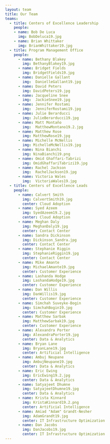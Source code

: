 ```yaml
---
layout: team
title: Our Team
teams:
  - title: Centers of Excellence Leadership
    people:
    - name: Bob De Luca
      img: BobDeluca19.jpg 
    - name: Brian Whittaker
      img: BrianWhittaker19.jpg 
  - title: Program Management Office
    people:
      - name: Bethany Blakey
        img: BethanyBlakey19.jpg
      - name: Bridget Fields
        img: BridgetFields19.jpg
      - name: Danielle Gallant
        img:  DanielleGallant19.jpg
      - name: David Peters
        img: DavidPeters19.jpg
      - name: Jacqueline Snee
        img:  JackieSnee19.jpg
      - name: Jennifer Rostami
        img:  JenniferRostami19.jpg
      - name: Julie Berarducci
        img: JulieBerarducci19.jpg
      - name: Matt Montaño
        img:  MatthewMontano19.2.jpg
      - name: Matthew Rose
        img: MatthewRose19.jpg
      - name: Michelle McNellis
        img: MichelleMcNellis19.jpg
      - name: Nina Bianchi
        img: NinaBianchi19.png
      - name: Omid Ghaffari-Tabrizi
        img: OmidGhaffariTabrizi19.jpg
      - name: Rachel Jackson
        img:  RachelJackson19.jpg
      - name: Victoria Wales
        img:  VictoriaWales19.jpg
  - title: Centers of Excellence Leads
    people:
      - name: Calvert Smith
        img: CalvertSmith19.jpg
        center: Cloud Adoption
      - name: Syed Azeem
        img: SyedAzeem19.2.jpg
        center: Cloud Adoption
      - name: Meghan Daly
        img: MeghanDaly19.jpg
        center: Contact Center
      - name: Sandra Dickinson
        img: Dickinson_Sandra.jpg
        center: Contact Center
      - name: Stephanie Riggin
        img: StephanieRiggin19.jpg
        center: Contact Center
      - name: Mike Amante
        img: MichaelAmante19.jpg
        center: Customer Experience
      - name: Lashanda Hodge
        img: LashandaHodge19.jpg
        center: Customer Experience
      - name: Dan Willis
        img: DanWillis19.jpg
        center: Customer Experience
      - name: Simchah Suveyke-Bogin
        img: SimchahBogin19.jpg
        center: Customer Experience
      - name: Matthew Sarbak
        img: MatthewSarbak19.jpg
        center: Customer Experience
      - name: Alexandra Porter
        img: AlexandraPorter19.jpg 
        center: Data & Analytics
      - name: Bryan Lane
        img: BryanLane19.jpg 
        center: Artificial Intelligence
      - name: Ambuj Neupane
        img: AmbujNeupane19.jpg
        center: Data & Analytics
      - name: Eric Ewing
        img: EricEwing19.2.jpg
        center: Data & Analytics
      - name: Satyajeet Dhumne
        img: SatyajeetDhumne19.jpg
        center: Data & Analytics
      - name: Krista Kinnard
        img: KristaKinnard19.2.png 
        center: Artificial Intelligence
      - name: Amiad "Adam" Grandt-Nesher
        img: AdamGrandt19.jpg
        center: IT Infrastructure Optimization
      - name: Dan Jacobs
        img: DanJacobs19.jpg
        center: IT Infrastructure Optimization
---
```


